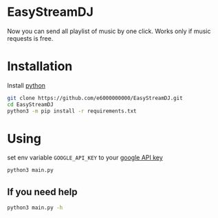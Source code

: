 # EasyStreamDJ
Now you can send all playlist of music by one click.
Works only if music requests is free.

# Installation
Install [python](https://www.python.org/downloads/)
```bash
git clone https://github.com/e6000000000/EasyStreamDJ.git
cd EasyStreamDJ
python3 -m pip install -r requirements.txt
```

# Using
set env variable `GOOGLE_API_KEY` to your [google API key](https://developers.google.com/youtube/registering_an_application) 
```bash
python3 main.py
```

## If you need help
```bash
python3 main.py -h
```

